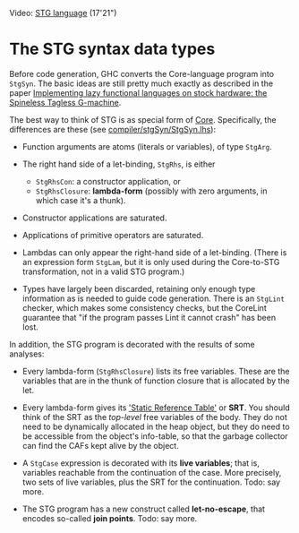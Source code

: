 
Video: [
STG language](http://video.google.com/videoplay?docid=-2701204964659708761) (17'21")


# The STG syntax data types



Before code generation, GHC converts the Core-language program into `StgSyn`.  The basic ideas are still pretty much exactly as described in the paper [
Implementing lazy functional languages on stock hardware: the Spineless Tagless G-machine](http://research.microsoft.com/en-us/um/people/simonpj/papers/spineless-tagless-gmachine.ps.gz).



The best way to think of STG is as special form of [Core](commentary/compiler/core-syn-type).  Specifically, the differences are these (see [compiler/stgSyn/StgSyn.lhs](/trac/ghc/browser/ghc/compiler/stgSyn/StgSyn.lhs)):


- Function arguments are atoms (literals or variables), of type `StgArg`.
- The right hand side of a let-binding, `StgRhs`, is either

  - `StgRhsCon`: a constructor application, or 
  - `StgRhsClosure`: **lambda-form** (possibly with zero arguments, in which case it's a thunk).
- Constructor applications are saturated.
- Applications of primitive operators are saturated.
- Lambdas can only appear the right-hand side of a let-binding.  (There is an expression form `StgLam`, but it is only used during the Core-to-STG transformation, not in a valid STG program.)
- Types have largely been discarded, retaining only enough type information as is needed to guide code generation. There is an `StgLint` checker, which makes some consistency checks, but the CoreLint guarantee that "if the program passes Lint it cannot crash" has been lost.


In addition, the STG program is decorated with the results of some analyses:


- Every lambda-form (`StgRhsClosure`) lists its free variables.  These are the variables that are in the thunk of function closure that is allocated by the let.

- Every lambda-form gives its ['Static Reference Table'](commentary/rts/ca-fs) or **SRT**.  You should think of the SRT as the *top-level* free variables of the body.  They do not need to be dynamically allocated in the heap object, but they do need to be accessible from the object's info-table, so that the garbage collector can find the CAFs kept alive by the object.

- A `StgCase` expression is decorated with its **live variables**; that is, variables reachable from the continuation of the case.  More precisely, two sets of live variables, plus the SRT for the continuation.  Todo: say more.

- The STG program has a new construct called **let-no-escape**, that encodes so-called **join points**. Todo: say more.
